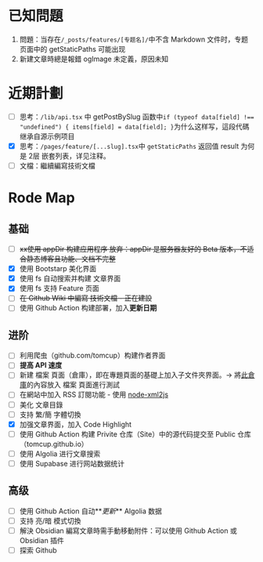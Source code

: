 # 已知問題
1. 問題：当存在`/_posts/features/[专题名]/`中不含 Markdown 文件时，专题页面中的 getStaticPaths 可能出现
2. 新建文章時總是報錯 ogImage 未定義，原因未知

# 近期計劃
* [ ] 思考：`/lib/api.tsx` 中 getPostBySlug 函数中`if (typeof data[field] !== "undefined") { items[field] = data[field]; }`为什么这样写，這段代碼继承自源示例项目
* [x] 思考：`/pages/feature/[...slug].tsx`中 `getStaticPaths` 返回值 result 为何是 2层 嵌套列表，详见注释。
* [ ] 文檔：繼續編寫技術文檔

# Rode Map
## 基础
* [ ] ~~xx使用 appDir 构建应用程序 放弃：appDir 是服务器友好的 Beta 版本，不适合静态博客且功能、文档不完整~~
* [x] 使用 Bootstarp 美化界面
* [x] 使用 fs 自动搜索并构建 文章界面
* [x] 使用 fs 支持 Feature 页面
* [ ] ~~在 Github Wiki 中編寫 技術文檔 - 正在建設~~
* [ ] 使用 Github Action 构建部署，加入**更新日期**

## 进阶
* [ ] 利用爬虫（github.com/tomcup）构建作者界面
* [ ] **提高 API 速度**
* [ ] 新建 檔案 頁面（倉庫），即在專題頁面的基礎上加入子文件夾界面。-> 將[此倉庫](https://github.com/Drawoceans/vulkan_tutorial_zhcn)的內容放入 檔案 頁面進行測試
* [ ] 在網站中加入 RSS 訂閱功能 - 使用 [node-xml2js](https://github.com/Leonidas-from-XIV/node-xml2js)
* [ ] 美化 文章目錄
* [ ] 支持 繁/簡 字體切換
* [x] 加强文章界面，加入 Code Highlight
* [ ] 使用 Github Action 构建 Privite 仓库（Site）中的源代码提交至 Public 仓库 （tomcup.github.io）
* [ ] 使用 Algolia 进行文章搜索
* [ ] 使用 Supabase 进行网站数据统计

## 高级
* [ ] 使用 Github Action 自动**_更新_** Algolia 数据
* [ ] 支持 亮/暗 模式切換
* [ ] 解決 Obsidian 編寫文章時需手動移動附件：可以使用 Github Action 或 Obsidian 插件
* [ ] 探索 Github